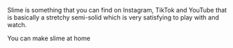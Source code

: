 Slime is something that you can find on Instagram, TikTok and YouTube that is basically a stretchy semi-solid which is very satisfying to play with and watch.

You can make slime at home